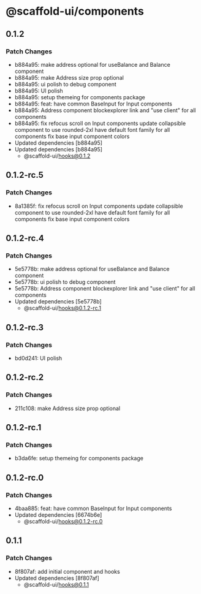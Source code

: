 # @scaffold-ui/components

## 0.1.2

### Patch Changes

- b884a95: make address optional for useBalance and Balance component
- b884a95: make Address size prop optional
- b884a95: ui polish to debug component
- b884a95: UI polish
- b884a95: setup themeing for components package
- b884a95: feat: have common BaseInput for Input components
- b884a95: Address component blockexplorer link and "use client" for all components
- b884a95: fix refocus scroll on Input components
  update collapsible component to use rounded-2xl
  have default font family for all components
  fix base input component colors
- Updated dependencies [b884a95]
- Updated dependencies [b884a95]
  - @scaffold-ui/hooks@0.1.2

## 0.1.2-rc.5

### Patch Changes

- 8a1385f: fix refocus scroll on Input components
  update collapsible component to use rounded-2xl
  have default font family for all components
  fix base input component colors

## 0.1.2-rc.4

### Patch Changes

- 5e5778b: make address optional for useBalance and Balance component
- 5e5778b: ui polish to debug component
- 5e5778b: Address component blockexplorer link and "use client" for all components
- Updated dependencies [5e5778b]
  - @scaffold-ui/hooks@0.1.2-rc.1

## 0.1.2-rc.3

### Patch Changes

- bd0d241: UI polish

## 0.1.2-rc.2

### Patch Changes

- 211c108: make Address size prop optional

## 0.1.2-rc.1

### Patch Changes

- b3da6fe: setup themeing for components package

## 0.1.2-rc.0

### Patch Changes

- 4baa885: feat: have common BaseInput for Input components
- Updated dependencies [6674b6e]
  - @scaffold-ui/hooks@0.1.2-rc.0

## 0.1.1

### Patch Changes

- 8f807af: add initial component and hooks
- Updated dependencies [8f807af]
  - @scaffold-ui/hooks@0.1.1
